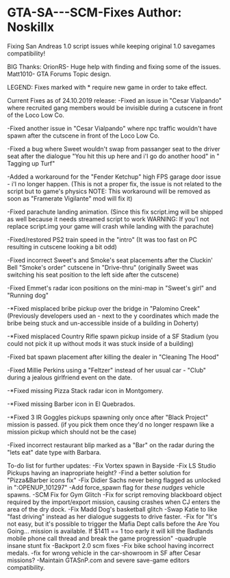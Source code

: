 # GTA-SA---SCM-Fixes Author: Noskillx
Fixing San Andreas 1.0 script issues while keeping original 1.0 savegames compatibility!

BIG Thanks:
OrionRS- Huge help with finding and fixing some of the issues.
Matt1010- GTA Forums Topic design.

LEGEND: 
Fixes marked with * require new game in order to take effect.

Current Fixes as of 24.10.2019 release:
-Fixed an issue in "Cesar Vialpando" where recruited gang members would be invisible during a cutscene in front of the Loco Low Co.

-Fixed another issue in "Cesar Vialpando" where npc traffic wouldn't have spawn after the cutscene in front of the Loco Low Co.

-Fixed a bug where Sweet wouldn't swap from passanger seat to the driver seat after the dialogue "You hit this up here and i'l go do another hood" in " Tagging up Turf"

-Added a workaround for the "Fender Ketchup" high FPS garage door issue - i'l no longer happen. (This is not a proper fix, the issue is not related to the script but to game's physics NOTE: This workaround will be removed as soon as "Framerate Vigilante" mod will fix it)

-Fixed parachute landing animation. (Since this fix script.img will be shipped as well because it needs streamed script to work WARNING: If you'l not replace script.img your game will crash while landing with the parachute)

-Fixed/restored PS2 train speed in the "intro" (It was too fast on PC resulting in cutscene looking a bit odd)

-Fixed incorrect Sweet's and Smoke's seat placements after the Cluckin' Bell "Smoke's order" cutscene in "Drive-thru" (originally Sweet was switching his seat position to the left side after the cutscene)

-Fixed Emmet's radar icon positions on the mini-map in "Sweet's girl" and "Running dog"

-*Fixed misplaced bribe pickup over the bridge in "Palomino Creek" (Previously developers used an - next to the y coordinates which made the bribe being stuck and un-accessible inside of a building in Doherty) 

-*Fixed misplaced Country Rifle spawn pickup inside of a SF Stadium (you could not pick it up without mods it was stuck inside of a building)

-Fixed bat spawn placement after killing the dealer in "Cleaning The Hood"

-Fixed Millie Perkins using a "Feltzer" instead of her usual car - "Club" during a jealous girlfriend event on the date.

-*Fixed missing Pizza Stack radar icon in Montgomery.

-*Fixed missing Barber icon in El Quebrados.

-*Fixed 3 IR Goggles pickups spawning only once after "Black Project" mission is passed. (if you pick them once they'd no longer respawn like a mission pickup which should not be the case)

-Fixed incorrect restaurant blip marked as a "Bar" on the radar during the "lets eat" date type with Barbara.


To-do list for further updates:
-Fix Vortex spawn in Bayside
-Fix LS Studio Pickups having an inapropriate height?
-Find a better solution for "Pizza&Barber icons fix"
-Fix Didier Sachs never being flagged as unlocked in ":OPENUP_101297"
-Add force_spawn flag for *these nudges* vehicle spawns.
-SCM Fix for Gym Glitch
-Fix for script removing blackboard object required by the import/export mission, causing crashes when CJ enters the area of the dry dock.
-Fix Madd Dog's basketball glitch
-Swap Katie to like "fast driving" instead as her dialogue suggests to drive faster.
-Fix for "It's not easy, but it's possible to trigger the Mafia Dept calls before the Are You Going... mission is available. If $1411 == 1 too early it will kill the Badlands mobile phone call thread and break the game progression"
-quadruple insane stunt fix
-Backport 2.0 scm fixes
-Fix bike school having incorrect medals.
-fix for wrong vehicle in the car-showroom in SF after Cesar missions?
-Maintain GTASnP.com and severe save-game editors compatibility.
